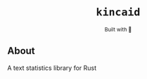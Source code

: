 <div align="center">
  <h1><code>kincaid</code></h1>
  <sub>Built with 🦀</sub>
</div>

## About

A text statistics library for Rust